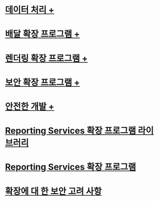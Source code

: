 # [데이터 처리 +](../../reporting-services/extensions/data-processing/creating-a-data-processing-extension-library.md)
# [배달 확장 프로그램 +](../../reporting-services/extensions/delivery-extension/creating-a-delivery-extension-library.md)
# [렌더링 확장 프로그램 +](../../reporting-services/extensions/rendering-extension/deploying-a-rendering-extension.md)
# [보안 확장 프로그램 +](../../reporting-services/extensions/security-extension/authentication-in-reporting-services.md)
# [안전한 개발 +](../../reporting-services/extensions/secure-development/code-access-security-in-reporting-services.md)
# [Reporting Services 확장 프로그램 라이브러리](reporting-services-extension-library.md)
# [Reporting Services 확장 프로그램](reporting-services-extensions.md)
# [확장에 대 한 보안 고려 사항](security-considerations-for-extensions.md)
